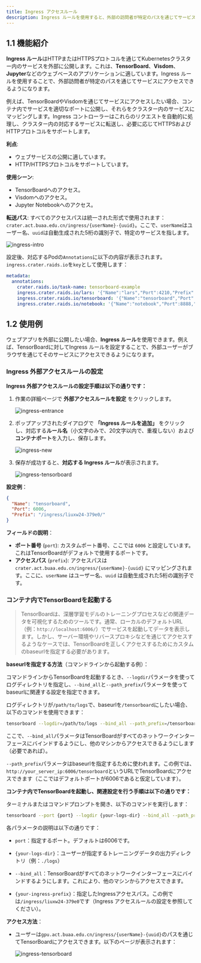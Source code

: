 ```yaml
---
title: Ingress アクセスルール
description: Ingress ルールを使用すると、外部の訪問者が特定のパスを通じてサービスにアクセスできるようになります。
---
```


## 1.1 機能紹介

**Ingress ルール**はHTTPまたはHTTPSプロトコルを通じてKubernetesクラスター内のサービスを外部に公開します。これは、**TensorBoard**、**Visdom**、**Jupyter**などのウェブベースのアプリケーションに適しています。Ingress ルールを使用することで、外部訪問者が特定のパスを通じてサービスにアクセスできるようになります。

例えば、TensorBoardやVisdomを通じてサービスにアクセスしたい場合、コンテナ内でサービスを適切なポートに公開し、それらをクラスター内のサービスにマッピングします。Ingress コントローラーはこれらのリクエストを自動的に処理し、クラスター内の対応するサービスに転送し、必要に応じてHTTPSおよびHTTPプロトコルをサポートします。

**利点**:

- ウェブサービスの公開に適しています。
- HTTP/HTTPSプロトコルをサポートしています。

**使用シーン**:

- TensorBoardへのアクセス。
- Visdomへのアクセス。
- Jupyter Notebookへのアクセス。

**転送パス**: すべてのアクセスパスは統一された形式で使用されます：`crater.act.buaa.edu.cn/ingress/{userName}-{uuid}`。ここで、`userName`はユーザー名、`uuid`は自動生成された5桁の識別子で、特定のサービスを指します。

![ingress-intro](./img/ingress-intro.webp)

設定後、対応するPodの`Annotations`に以下の内容が表示されます。`ingress.crater.raids.io`を`key`として使用します：

```yaml
metadata:
  annotations:
    crater.raids.io/task-name: tensorboard-example
    ingress.crater.raids.io/lars: '{"Name":"lars","Port":4210,"Prefix":"/ingress/liuxw24-eb05b/"}'
    ingress.crater.raids.io/tensorboard: '{"Name":"tensorboard","Port":6006,"Prefix":"/ingress/liuxw24-379e0/"}'
    ingress.crater.raids.io/notebook: '{"Name":"notebook","Port":8888,"Prefix":"/ingress/liuxw24-cce14/"}'
```

## 1.2 使用例

ウェブアプリを外部に公開したい場合、**Ingress ルール**を使用できます。例えば、TensorBoardに対してIngress ルールを設定することで、外部ユーザーがブラウザを通じてそのサービスにアクセスできるようになります。

### Ingress 外部アクセスルールの設定

**Ingress 外部アクセスルールの設定手順は以下の通りです：**

1. 作業の詳細ページで **外部アクセスルールを設定** をクリックします。

   ![ingress-entrance](./img/ingress-entrance.webp)

2. ポップアップされたダイアログで **「Ingress ルールを追加」** をクリックし、対応する**ルール名**（小文字のみで、20文字以内で、重複しない）および**コンテナポート**を入力し、保存します。

   ![ingress-new](./img/ingress-new.webp)

3. 保存が成功すると、**対応する Ingress ルール**が表示されます。

   ![ingress-tensorboard](./img/ingress-tensorboard.webp)

**設定例**：

```json
{
  "Name": "tensorboard",
  "Port": 6006,
  "Prefix": "/ingress/liuxw24-379e0/"
}
```

**フィールドの説明**：

- **ポート番号** (`port`): カスタムポート番号、ここでは `6006` と設定しています。これはTensorBoardがデフォルトで使用するポートです。
- **アクセスパス** (`prefix`): アクセスパスは `crater.act.buaa.edu.cn/ingress/{userName}-{uuid}` にマッピングされます。ここに、`userName` はユーザー名、`uuid` は自動生成された5桁の識別子です。

### コンテナ内でTensorBoardを起動する

> TensorBoardは、深層学習モデルのトレーニングプロセスなどの関連データを可視化するためのツールです。通常、ローカルのデフォルトURL（例：`http://localhost:6006/`）でサービスを起動してデータを表示します。しかし、サーバー環境やリバースプロキシなどを通じてアクセスするようなケースでは、TensorBoardを正しくアクセスするためにカスタムのbaseurlを指定する必要があります。

**baseurlを指定する方法**（コマンドラインから起動する例）：

コマンドラインからTensorBoardを起動するとき、`--logdir`パラメータを使ってログディレクトリを指定し、`--bind_all`と`--path_prefix`パラメータを使ってbaseurlに関連する設定を指定できます。

ログディレクトリが`/path/to/logs`で、baseurlを`/tensorboard`にしたい場合、以下のコマンドを使用できます：

```bash
tensorboard --logdir=/path/to/logs --bind_all --path_prefix=/tensorboard
```

ここで、`--bind_all`パラメータはTensorBoardがすべてのネットワークインターフェースにバインドするようにし、他のマシンからアクセスできるようにします（必要であれば）。

`--path_prefix`パラメータはbaseurlを指定するために使われます。この例では、`http://your_server_ip:6006/tensorboard`というURLでTensorBoardにアクセスできます（ここではデフォルトポートが6006であると仮定しています）。

**コンテナ内でTensorBoardを起動し、関連設定を行う手順は以下の通りです：**

ターミナルまたはコマンドプロンプトを開き、以下のコマンドを実行します：

```bash
tensorboard --port {port} --logdir {your-logs-dir} --bind_all --path_prefix={your-ingress-prefix}
```

各パラメータの説明は以下の通りです：

- `port`：指定するポート。デフォルトは6006です。

- `{your-logs-dir}`：ユーザーが指定するトレーニングデータの出力ディレクトリ（例：`./logs`）

- `--bind_all`：TensorBoardがすべてのネットワークインターフェースにバインドするようにします。これにより、他のマシンからアクセスできます。

- `{your-ingress-prefix}`：指定したIngressアクセスパス。この例では`/ingress/liuxw24-379e0`です（Ingress アクセスルールの設定を参照してください）。

**アクセス方法**：

- ユーザーは`gpu.act.buaa.edu.cn/ingress/{userName}-{uuid}`のパスを通じてTensorBoardにアクセスできます。以下のページが表示されます：

  ![ingress-tensorboard](./img/ingress-tb-1.webp)